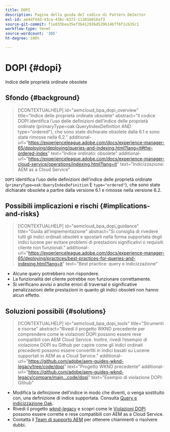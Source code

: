 ```yaml
---
title: DOPI
description: Pagina della guida del codice di Pattern Detector
exl-id: ae4df44d-43ca-438c-8373-11381b916af3
source-git-commit: f1e833bea35ef3b412936d529b14bff6f1cb35c1
workflow-type: tm+mt
source-wordcount: '305'
ht-degree: 100%

---
```


# DOPI {#dopi}

Indice delle proprietà ordinate obsolete

## Sfondo {#background}

>[!CONTEXTUALHELP]
>id="aemcloud_bpa_dopi_overview"
>title="Indice delle proprietà ordinate obsolete"
>abstract="Il codice DOPI identifica l’uso delle definizioni dell’indice delle proprietà ordinate (primaryType=oak:QueryIndexDefinition AND type=&quot;ordered&quot;), che sono state dichiarate obsolete dalla 6.1 e sono state rimosse nella 6.2."
>additional-url="https://experienceleague.adobe.com/docs/experience-manager-65/deploying/deploying/queries-and-indexing.html?lang=it#the-ordered-index" text="Indice ordinato: obsolete"
>additional-url="https://experienceleague.adobe.com/docs/experience-manager-cloud-service/operations/indexing.html?lang=it" text="Indicizzazione: AEM as a Cloud Service"

`DOPI` identifica l’uso delle definizioni dell’indice delle proprietà ordinate (`primaryType=oak:QueryIndexDefinition` E `type="ordered"`), che sono state dichiarate obsolete a partire dalla versione 6.1 e rimosse nella versione 6.2.

## Possibili implicazioni e rischi {#implications-and-risks}

>[!CONTEXTUALHELP]
>id="aemcloud_bpa_dopi_guidance"
>title="Guida all’implementazione"
>abstract="Si consiglia di rivedere tutti gli indici ordinati obsoleti e spostarli nella forma supportata degli indici lucene per evitare problemi di prestazioni significativi o requisiti cliente non funzionali."
>additional-url="https://experienceleague.adobe.com/docs/experience-manager-65/deploying/practices/best-practices-for-queries-and-indexing.html?lang=it" text="Best practice: query e indicizzazione"

* Alcune query potrebbero non rispondere.
* La funzionalità del cliente potrebbe non funzionare correttamente.
* Si verificano avvisi o anche errori di traversal e significative penalizzazioni delle prestazioni in quanto gli indici obsoleti non hanno alcun effetto.

## Soluzioni possibili {#solutions}

>[!CONTEXTUALHELP]
>id="aemcloud_bpa_dopi_tools"
>title="Strumenti e risorse"
>abstract="Rivedi il progetto WKND precedente per comprendere come le violazioni DOPI possono essere rese compatibili con AEM Cloud Service. Inoltre, rivedi l’esempio di violazione DOPI su Github per capire come gli indici ordinati precedenti possono essere convertiti in indici basati su Lucene supportati in AEM as a Cloud Service."
>additional-url="https://github.com/adobe/aem-guides-wknd-legacy/tree/code/dopi" text="Progetto WKND precedente"
>additional-url="https://github.com/adobe/aem-guides-wknd-legacy/compare/main...code/dopi" text="Esempio di violazione DOPI: Github"

* Modifica la definizione dell’indice in modo che diventi, o venga sostituito con, una definizione di indice supportata. Consulta [Query e indicizzazione Oak](https://experienceleague.adobe.com/docs/experience-manager-65/deploying/deploying/queries-and-indexing.html?lang=it).
* Rivedi il progetto [wknd-legacy](https://github.com/adobe/aem-guides-wknd-legacy/tree/code/dopi) e scopri come le [Violazioni DOPI](https://github.com/adobe/aem-guides-wknd-legacy/compare/main...code/dopi) possono essere corrette e rese compatibili con AEM as a Cloud Service.
* Contatta il [Team di supporto AEM](https://helpx.adobe.com/it/enterprise/using/support-for-experience-cloud.html) per ottenere chiarimenti o risolvere dubbi.
